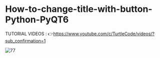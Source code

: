 # How-to-change-title-with-button-Python-PyQT6


TUTORIAL VIDEOS : 👉https://www.youtube.com/c/TurtleCode/videos/?sub_confirmation=1

![77](https://user-images.githubusercontent.com/85156399/163226578-82530049-6c70-4307-b635-b87d225bee66.png)



